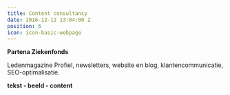 ```yaml
---
title: Content consultancy
date: 2016-12-12 13:04:00 Z
position: 6
icon: icon-basic-webpage
---
```


**Partena Ziekenfonds**

Ledenmagazine Profiel, newsletters, website en blog, klantencommunicatie, SEO-optimalisatie.

**tekst - beeld - content**